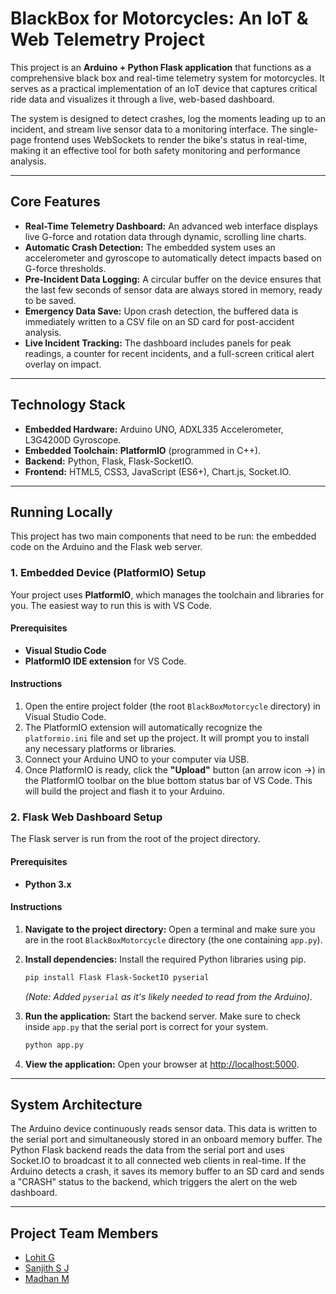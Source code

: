 # BlackBox for Motorcycles: An IoT & Web Telemetry Project

This project is an **Arduino + Python Flask application** that functions as a comprehensive black box and real-time telemetry system for motorcycles. It serves as a practical implementation of an IoT device that captures critical ride data and visualizes it through a live, web-based dashboard.

The system is designed to detect crashes, log the moments leading up to an incident, and stream live sensor data to a monitoring interface. The single-page frontend uses WebSockets to render the bike's status in real-time, making it an effective tool for both safety monitoring and performance analysis.

---

## Core Features

* **Real-Time Telemetry Dashboard:** An advanced web interface displays live G-force and rotation data through dynamic, scrolling line charts.
* **Automatic Crash Detection:** The embedded system uses an accelerometer and gyroscope to automatically detect impacts based on G-force thresholds.
* **Pre-Incident Data Logging:** A circular buffer on the device ensures that the last few seconds of sensor data are always stored in memory, ready to be saved.
* **Emergency Data Save:** Upon crash detection, the buffered data is immediately written to a CSV file on an SD card for post-accident analysis.
* **Live Incident Tracking:** The dashboard includes panels for peak readings, a counter for recent incidents, and a full-screen critical alert overlay on impact.

---

## Technology Stack

* **Embedded Hardware:** Arduino UNO, ADXL335 Accelerometer, L3G4200D Gyroscope.
* **Embedded Toolchain:** **PlatformIO** (programmed in C++).
* **Backend:** Python, Flask, Flask-SocketIO.
* **Frontend:** HTML5, CSS3, JavaScript (ES6+), Chart.js, Socket.IO.

---

## Running Locally

This project has two main components that need to be run: the embedded code on the Arduino and the Flask web server.

### 1. Embedded Device (PlatformIO) Setup

Your project uses **PlatformIO**, which manages the toolchain and libraries for you. The easiest way to run this is with VS Code.

#### Prerequisites

* **Visual Studio Code**
* **PlatformIO IDE extension** for VS Code.

#### Instructions

1.  Open the entire project folder (the root `BlackBoxMotorcycle` directory) in Visual Studio Code.
2.  The PlatformIO extension will automatically recognize the `platformio.ini` file and set up the project. It will prompt you to install any necessary platforms or libraries.
3.  Connect your Arduino UNO to your computer via USB.
4.  Once PlatformIO is ready, click the **"Upload"** button (an arrow icon →) in the PlatformIO toolbar on the blue bottom status bar of VS Code. This will build the project and flash it to your Arduino.


### 2. Flask Web Dashboard Setup

The Flask server is run from the root of the project directory.

#### Prerequisites

* **Python 3.x**

#### Instructions

1.  **Navigate to the project directory:**
    Open a terminal and make sure you are in the root `BlackBoxMotorcycle` directory (the one containing `app.py`).

2.  **Install dependencies:**
    Install the required Python libraries using pip.
    ```bash
    pip install Flask Flask-SocketIO pyserial
    ```
    *(Note: Added `pyserial` as it's likely needed to read from the Arduino)*.

3.  **Run the application:**
    Start the backend server. Make sure to check inside `app.py` that the serial port is correct for your system.
    ```bash
    python app.py
    ```

4.  **View the application:**
    Open your browser at [http://localhost:5000](http://localhost:5000).

---

## System Architecture

The Arduino device continuously reads sensor data. This data is written to the serial port and simultaneously stored in an onboard memory buffer. The Python Flask backend reads the data from the serial port and uses Socket.IO to broadcast it to all connected web clients in real-time. If the Arduino detects a crash, it saves its memory buffer to an SD card and sends a "CRASH" status to the backend, which triggers the alert on the web dashboard.

---

## Project Team Members

* [Lohit G](https://github.com/zappvik)
* [Sanjith S J](https://github.com/BETTlM)
* [Madhan M](https://github.com/MMADHANCSE)
